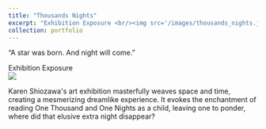 ```yaml
---
title: "Thousands Nights"
excerpt: "Exhibition Exposure <br/><img src='/images/thousands_nights.jpg'>"
collection: portfolio
---
```


“A star was born.
And night will come.”

Exhibition Exposure <br/><img src='/images/thousands_nights.jpg'>

Karen Shiozawa's art exhibition masterfully weaves space and time, creating a mesmerizing dreamlike experience. 
It evokes the enchantment of reading One Thousand and One Nights as a child, leaving one to ponder, where did that elusive extra night disappear?
